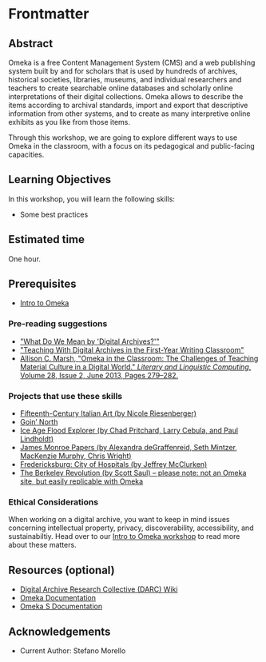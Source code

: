# Frontmatter

## Abstract

Omeka is a free Content Management System (CMS) and a web publishing system built by and for scholars that is used by hundreds of archives, historical societies, libraries, museums, and individual researchers and teachers to create searchable online databases and scholarly online interpretations of their digital collections. Omeka allows to describe the items according to archival standards, import and export that descriptive information from other systems, and to create as many interpretive online exhibits as you like from those items.

Through this workshop, we are going to explore different ways to use Omeka in the classroom, with a focus on its pedagogical and public-facing capacities.

## Learning Objectives

In this workshop, you will learn the following skills:

- Some best practices 

## Estimated time

One hour. 

## Prerequisites

- [Intro to Omeka](https://github.com/GCDigitalFellows/omeka/blob/v2.0-smorello-edits/frontmatter.md) 

### Pre-reading suggestions

- ["What Do We Mean by 'Digital Archives?'"](https://darc.gcdiprojects.org/Digital_Archives)
- ["Teaching With Digital Archives in the First-Year Writing Classroom"](https://www.insidehighered.com/blogs/gradhacker/teaching-digital-archives-first-year-writing-classroom)
- [Allison C. Marsh, "Omeka in the Classroom: The Challenges of Teaching Material Culture in a Digital World." _Literary and Linguistic Computing_, Volume 28, Issue 2, June 2013, Pages 279–282.](https://doi-org.ezproxy.gc.cuny.edu/10.1093/llc/fqs068)

### Projects that use these skills

- [Fifteenth-Century Italian Art (by Nicole Riesenberger)](http://www.quattrocentoitalia.artinterp.org/omeka/)
- [Goin’ North](https://goinnorth.org/)
- [Ice Age Flood Explorer (by Chad Pritchard, Larry Cebula, and Paul Lindholdt)](http://floodexplorer.org/)
- [James Monroe Papers (by Alexandra deGraffenreid, Seth Mintzer, MacKenzie Murphy, Chris Wright)](http://projects.umwhistory.org/jmp/)
- [Fredericksburg: City of Hospitals (by Jeffrey McClurken)](http://projects.umwhistory.org/cwh/)
- [The Berkeley Revolution (by Scott Saul) – please note: not an Omeka site, but easily replicable with Omeka](http://revolution.berkeley.edu/)

### Ethical Considerations

When working on a digital archive, you want to keep in mind issues concerning intellectual property, privacy, discoverability, accessibility, and sustainabiltiy. Head over to our [Intro to Omeka workshop](https://github.com/GCDigitalFellows/omeka/blob/v2.0-smorello-edits/frontmatter.md) to read more about these matters.

## Resources (optional)

- [Digital Archive Research Collective (DARC) Wiki](cuny.is/darc-wiki)
- [Omeka Documentation](https://omeka.org/classic/docs/)
- [Omeka S Documentation](https://omeka.org/s/docs/user-manual/)

## Acknowledgements

- Current Author: Stefano Morello